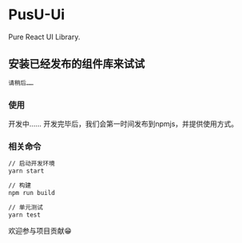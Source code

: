 # PusU-Ui

Pure  React UI Library.

## 安装已经发布的组件库来试试

~~~javascript
请稍后……
~~~

### 使用

开发中……
开发完毕后，我们会第一时间发布到npmjs，并提供使用方式。

### 相关命令

~~~bash
// 启动开发环境
yarn start 

// 构建
npm run build

// 单元测试
yarn test


~~~

欢迎参与项目贡献😁
